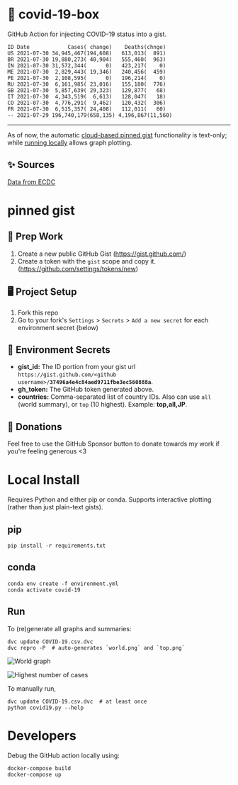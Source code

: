 # 🏥 covid-19-box

GitHub Action for injecting COVID-19 status into a gist.

```
ID Date            Cases( change)    Deaths(chnge)
US 2021-07-30 34,945,467(194,608)   613,013(  891)
BR 2021-07-30 19,880,273( 40,904)   555,460(  963)
IN 2021-07-30 31,572,344(      0)   423,217(    0)
ME 2021-07-30  2,829,443( 19,346)   240,456(  459)
PE 2021-07-30  2,108,595(      0)   196,214(    0)
RU 2021-07-30  6,161,985( 23,016)   155,180(  776)
GB 2021-07-30  5,857,639( 29,323)   129,877(   68)
IT 2021-07-30  4,343,519(  6,613)   128,047(   18)
CO 2021-07-30  4,776,291(  9,462)   120,432(  306)
FR 2021-07-30  6,515,357( 24,408)   112,011(   60)
-- 2021-07-29 196,740,179(658,135) 4,196,867(11,560)
```

---

As of now, the automatic [cloud-based pinned gist](#pinned-gist) functionality is text-only;
while [running locally](#local-install) allows graph plotting.

## ✨ Sources

[Data from ECDC](https://www.ecdc.europa.eu/en/publications-data/download-todays-data-geographic-distribution-covid-19-cases-worldwide)

# pinned gist

## 🎒 Prep Work
1. Create a new public GitHub Gist (https://gist.github.com/)
1. Create a token with the `gist` scope and copy it. (https://github.com/settings/tokens/new)

## 🖥 Project Setup
1. Fork this repo
1. Go to your fork's `Settings` > `Secrets` > `Add a new secret` for each environment secret (below)

## 🤫 Environment Secrets
- **gist_id:** The ID portion from your gist url `https://gist.github.com/<github username>/`**`37496a4e4c84aed9711fbe3ec560888a`**.
- **gh_token:** The GitHub token generated above.
- **countries:** Comma-separated list of country IDs. Also can use `all` (world summary), or `top` (10 highest). Example: **top,all,JP**.

## 💸 Donations

Feel free to use the GitHub Sponsor button to donate towards my work if you're feeling generous <3

# Local Install

Requires Python and either pip or conda. Supports interactive plotting (rather than just plain-text gists).

## pip

```
pip install -r requirements.txt
```

## conda

```
conda env create -f environment.yml
conda activate covid-19
```

## Run

To (re)generate all graphs and summaries:

```
dvc update COVID-19.csv.dvc
dvc repro -P  # auto-generates `world.png` and `top.png`
```

![World graph](world.png)

![Highest number of cases](top.png)

To manually run,

```
dvc update COVID-19.csv.dvc  # at least once
python covid19.py --help
```

# Developers

Debug the GitHub action locally using:

```
docker-compose build
docker-compose up
```
